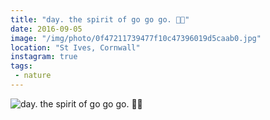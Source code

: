 ```yaml
---
title: "day. the spirit of go go go. 🚤💨"
date: 2016-09-05
image: "/img/photo/0f47211739477f10c47396019d5caab0.jpg"
location: "St Ives, Cornwall"
instagram: true
tags:
 - nature
---
```


![day. the spirit of go go go. 🚤💨](/img/photo/0f47211739477f10c47396019d5caab0.jpg)
